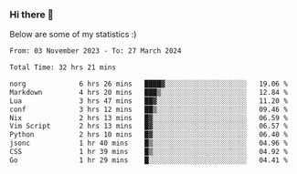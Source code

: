 ### Hi there 👋
Below are some of my statistics :)

<!--START_SECTION:waka-->

```txt
From: 03 November 2023 - To: 27 March 2024

Total Time: 32 hrs 21 mins

norg             6 hrs 26 mins   ████▓░░░░░░░░░░░░░░░░░░░░   19.06 %
Markdown         4 hrs 20 mins   ███▒░░░░░░░░░░░░░░░░░░░░░   12.84 %
Lua              3 hrs 47 mins   ██▓░░░░░░░░░░░░░░░░░░░░░░   11.20 %
conf             3 hrs 12 mins   ██▒░░░░░░░░░░░░░░░░░░░░░░   09.46 %
Nix              2 hrs 13 mins   █▓░░░░░░░░░░░░░░░░░░░░░░░   06.59 %
Vim Script       2 hrs 13 mins   █▓░░░░░░░░░░░░░░░░░░░░░░░   06.57 %
Python           2 hrs 10 mins   █▓░░░░░░░░░░░░░░░░░░░░░░░   06.40 %
jsonc            1 hr 40 mins    █▒░░░░░░░░░░░░░░░░░░░░░░░   04.96 %
CSS              1 hr 39 mins    █▒░░░░░░░░░░░░░░░░░░░░░░░   04.92 %
Go               1 hr 29 mins    █░░░░░░░░░░░░░░░░░░░░░░░░   04.41 %
```

<!--END_SECTION:waka-->

<!--
**KlapenHz/KlapenHz** is a ✨ _special_ ✨ repository because its `README.md` (this file) appears on your GitHub profile.

Here are some ideas to get you started:

- 🔭 I’m currently working on ...
- 🌱 I’m currently learning ...
- 👯 I’m looking to collaborate on ...
- 🤔 I’m looking for help with ...
- 💬 Ask me about ...
- 📫 How to reach me: ...
- 😄 Pronouns: ...
- ⚡ Fun fact: ...
-->
